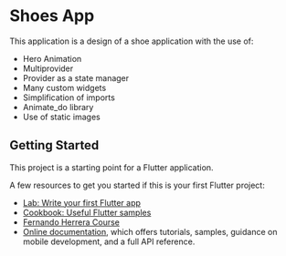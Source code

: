 # Shoes App

This application is a design of a shoe application with the use of:
* Hero Animation
* Multiprovider
* Provider as a state manager
* Many custom widgets
* Simplification of imports
* Animate_do library
* Use of static images

## Getting Started

This project is a starting point for a Flutter application.

A few resources to get you started if this is your first Flutter project:

- [Lab: Write your first Flutter app](https://docs.flutter.dev/get-started/codelab)
- [Cookbook: Useful Flutter samples](https://docs.flutter.dev/cookbook)
- [Fernando Herrera Course](https://www.udemy.com/course/flutter-disenos-y-animaciones/)
- [Online documentation](https://docs.flutter.dev/), which offers tutorials,
samples, guidance on mobile development, and a full API reference.
